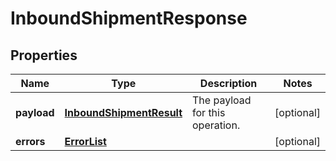 
# InboundShipmentResponse

## Properties
Name | Type | Description | Notes
------------ | ------------- | ------------- | -------------
**payload** | [**InboundShipmentResult**](InboundShipmentResult.md) | The payload for this operation. |  [optional]
**errors** | [**ErrorList**](../ErrorList.md) |  |  [optional]



